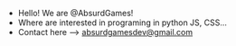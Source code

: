 - Hello! We are @AbsurdGames!
- Where are interested in programing in python JS, CSS...
- Contact here --> absurdgamesdev@gmail.com

<!---
There are no games or programs still... Download them when the web is finished! :)
--->
